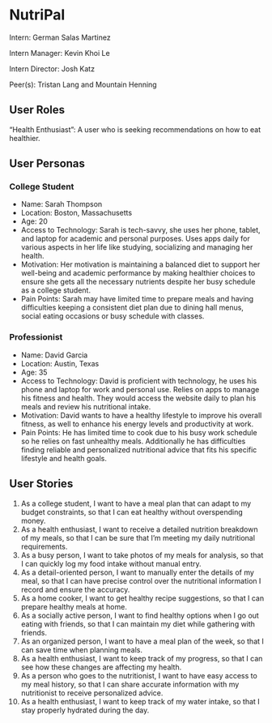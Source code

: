 # NutriPal
Intern: German Salas Martinez

Intern Manager: Kevin Khoi Le

Intern Director: Josh Katz

Peer(s): Tristan Lang and Mountain Henning

## User Roles
“Health Enthusiast”: A user who is seeking recommendations on how to eat healthier.

## User Personas
### College Student
<ul>
	<li>Name: Sarah Thompson</li>
	<li>Location: Boston, Massachusetts</li>
	<li>Age: 20</li>
  <li>Access to Technology: Sarah is tech-savvy, she uses her phone, tablet, and laptop for academic and personal purposes. Uses apps daily for various aspects in her life like studying, socializing and managing her health.</li>
  <li>Motivation: Her motivation is maintaining a balanced diet to support her well-being and academic performance by making healthier choices to ensure she gets all the necessary nutrients despite her busy schedule as a college student.</li>
  <li>Pain Points: Sarah may have limited time to prepare meals and having difficulties keeping a consistent diet plan due to dining hall menus, social eating occasions or busy schedule with classes. </li>
</ul>

### Professionist
<ul>
  <li>Name: David Garcia</li>
  <li>Location: Austin, Texas</li>
  <li>Age: 35</li>
  <li>Access to Technology: David is proficient with technology, he uses his phone and laptop for work and personal use. Relies on apps to manage his fitness and health. They would access the website daily to plan his meals and review his nutritional intake.</li>
  <li>Motivation: David wants to have a healthy lifestyle to improve his overall fitness, as well to enhance his energy levels and productivity at work.</li>
  <li>Pain Points: He has limited time to cook due to his busy work schedule so he relies on fast unhealthy meals. Additionally he has difficulties finding reliable and personalized nutritional advice that fits his specific lifestyle and health goals.</li>
</ul>

## User Stories
1. As a college student, I want to have a meal plan that can adapt to my budget constraints, so that I can eat healthy without overspending money.
2. As a health enthusiast, I want to receive a detailed nutrition breakdown of my meals, so that I can be sure that I’m meeting my daily nutritional requirements.
3. As a busy person, I want to take photos of my meals for analysis, so that I can quickly log my food intake without manual entry.
4. As a detail-oriented person, I want to manually enter the details of my meal, so that I can have precise control over the nutritional information I record and ensure the accuracy.
5. As a home cooker, I want to get healthy recipe suggestions, so that I can prepare healthy meals at home.
6. As a socially active person, I want to find healthy options when I go out eating with friends, so that I can maintain my diet while gathering with friends.
7. As an organized person, I want to have a meal plan of the week, so that I can save time when planning meals.
8. As a health enthusiast, I want to keep track of my progress, so that I can see how these changes are affecting my health.
9. As a person who goes to the nutritionist, I want to have easy access to my meal history, so that I can share accurate information with my nutritionist to receive personalized advice.
10. As a health enthusiast, I want to keep track of my water intake, so that I stay properly hydrated during the day.
